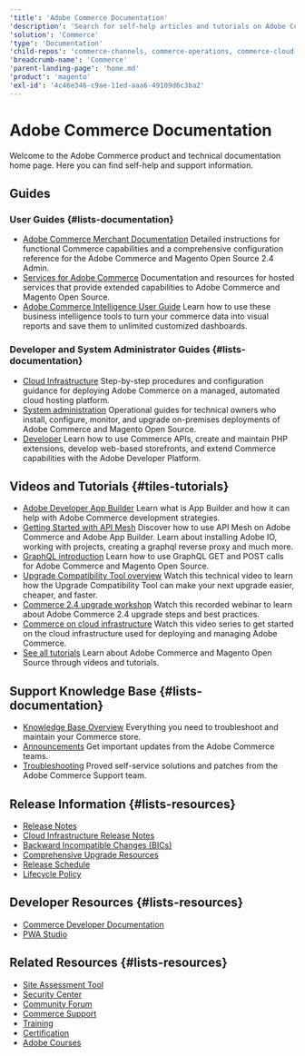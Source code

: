 ```yaml
---
'title': 'Adobe Commerce Documentation'
'description': 'Search for self-help articles and tutorials on Adobe Commerce. Learn strategies and best practices from experts in live and on-demand video events.'
'solution': 'Commerce'
'type': 'Documentation'
'child-repos': 'commerce-channels, commerce-operations, commerce-cloud-service, commerce-learn, commerce-knowledge-base, commerce-merchant-services, commerce-admin, commerce-business-intelligence'
'breadcrumb-name': 'Commerce'
'parent-landing-page': 'home.md'
'product': 'magento'
'exl-id': '4c46e346-c9ae-11ed-aaa6-49109d6c3ba2'
---
```


# Adobe Commerce Documentation

Welcome to the Adobe Commerce product and technical documentation home page. Here you can find self-help and support information.

## Guides

### User Guides {#lists-documentation}

- [Adobe Commerce Merchant Documentation](https://experienceleague.adobe.com/docs/commerce-admin/user-guides/home.html)
  Detailed instructions for functional Commerce capabilities and a comprehensive configuration reference for the Adobe Commerce and Magento Open Source 2.4 Admin.
- [Services for Adobe Commerce](https://experienceleague.adobe.com/docs/commerce-merchant-services/user-guides/home.html)
  Documentation and resources for hosted services that provide extended capabilities to Adobe Commerce and Magento Open Source.
- [Adobe Commerce Intelligence User Guide](https://experienceleague.adobe.com/docs/commerce-business-intelligence/mbi/guide-overview.html)
  Learn how to use these business intelligence tools to turn your commerce data into visual reports and save them to unlimited customized dashboards.

### Developer and System Administrator Guides {#lists-documentation}

- [Cloud Infrastructure](https://experienceleague.adobe.com/docs/commerce-cloud-service/user-guide/overview.html)
  Step-by-step procedures and configuration guidance for deploying Adobe Commerce on a managed, automated cloud hosting platform.
- [System administration](https://experienceleague.adobe.com/docs/commerce-operations/operational-guides/home.html)
  Operational guides for technical owners who install, configure, monitor, and upgrade on-premises deployments of Adobe Commerce and Magento Open Source.
- [Developer](https://developer.adobe.com/commerce/docs/)
  Learn how to use Commerce APIs, create and maintain PHP extensions, develop web-based storefronts, and extend Commerce capabilities with the Adobe Developer Platform.

## Videos and Tutorials {#tiles-tutorials}

- [Adobe Developer App Builder](https://experienceleague.adobe.com/docs/commerce-learn/tutorials/adobe-developer-app-builder/introduction-to-app-builder.html)
  Learn what is App Builder and how it can help with Adobe Commerce development strategies.
- [Getting Started with API Mesh](https://experienceleague.adobe.com/docs/commerce-learn/tutorials/adobe-developer-app-builder/api-mesh/getting-started-api-mesh.html)
  Discover how to use API Mesh on Adobe Commerce and Adobe App Builder. Learn about installing Adobe IO, working with projects, creating a graphql reverse proxy and much more.
- [GraphQL introduction](https://experienceleague.adobe.com/docs/commerce-learn/tutorials/graphql-rest/intro-graphql.html)
  Learn how to use GraphQL GET and POST calls for Adobe Commerce and Magento Open Source.
- [Upgrade Compatibility Tool overview](https://experienceleague.adobe.com/docs/commerce-learn/tutorials/upgrade/upgrade-compatibility-tool-overview.html)
  Watch this technical video to learn how the Upgrade Compatibility Tool can make your next upgrade easier, cheaper, and faster.
- [Commerce 2.4 upgrade workshop](https://experienceleague.adobe.com/docs/commerce-learn/tutorials/upgrade/2.4-upgrade-workshop.html)
  Watch this recorded webinar to learn about Adobe Commerce 2.4 upgrade steps and best practices.
- [Commerce on cloud infrastructure](https://experienceleague.adobe.com/docs/commerce-learn/tutorials/getting-started/cloud/1-overview.html)
  Watch this video series to get started on the cloud infrastructure used for deploying and managing Adobe Commerce.
- [See all tutorials](https://experienceleague.adobe.com/docs/commerce-learn/tutorials/overview.html)
  Learn about Adobe Commerce and Magento Open Source through videos and tutorials.

## Support Knowledge Base {#lists-documentation}

- [Knowledge Base Overview](https://experienceleague.adobe.com/docs/commerce-knowledge-base/kb/overview.html)
  Everything you need to troubleshoot and maintain your Commerce store.
- [Announcements](https://experienceleague.adobe.com/docs/commerce-knowledge-base/kb/announcements/overview.html)
  Get important updates from the Adobe Commerce teams.
- [Troubleshooting](https://experienceleague.adobe.com/docs/commerce-knowledge-base/kb/troubleshooting/overview.html)
  Proved self-service solutions and patches from the Adobe Commerce Support team.

## Release Information {#lists-resources}

- [Release Notes](https://experienceleague.adobe.com/docs/commerce-operations/release/notes/overview.html)
- [Cloud Infrastructure Release Notes](https://devdocs.magento.com/cloud/release-notes/cloud-tools.html)
- [Backward Incompatible Changes (BICs)](https://experienceleague.adobe.com/docs/commerce-operations/release/notes/backward-incompatible-changes.html)
- [Comprehensive Upgrade Resources](https://experienceleague.adobe.com/docs/commerce-operations/upgrade-guide/resources/recommended-reading.html)
- [Release Schedule](https://experienceleague.adobe.com/docs/commerce-operations/release/planning/schedule.html)
- [Lifecycle Policy](https://experienceleague.adobe.com/docs/commerce-operations/release/planning/lifecycle-policy.html)

## Developer Resources {#lists-resources}

- [Commerce Developer Documentation](https://developer.adobe.com/commerce/docs/)
- [PWA Studio](https://developer.adobe.com/commerce/pwa-studio/)

## Related Resources {#lists-resources}

- [Site Assessment Tool](https://experienceleague.adobe.com/tools/commerce-site-assessment/index.html)
- [Security Center](https://helpx.adobe.com/security.html)
- [Community Forum](https://business.adobe.com/products/magento/community.html)
- [Commerce Support](https://experienceleague.adobe.com/?support-solution=Magento#support)
- [Training](<https://learning.adobe.com/catalog.html?products=Adobe%20Commerce%20(Magento)>)
- [Certification](https://learning.adobe.com/certification.html?solution=Adobe%20Commerce)
- [Adobe Courses](https://experienceleague.adobe.com/#courses)
